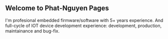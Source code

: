 ## Welcome to Phat-Nguyen Pages

I'm profesional embedded firmware/software with 5+ years experience. And full-cycle of IOT device development experience: development, production, maintainance and bug-fix.


